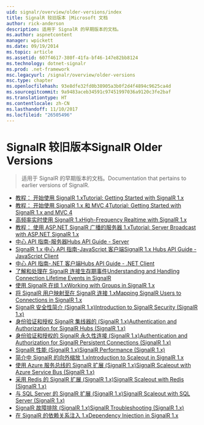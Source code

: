 ```yaml
---
uid: signalr/overview/older-versions/index
title: SignalR 较旧版本 |Microsoft 文档
author: rick-anderson
description: 适用于 SignalR 的早期版本的文档。
ms.author: aspnetcontent
manager: wpickett
ms.date: 09/19/2014
ms.topic: article
ms.assetid: 607f4617-380f-41fa-bf46-147e82bb8124
ms.technology: dotnet-signalr
ms.prod: .net-framework
msc.legacyurl: /signalr/overview/older-versions
msc.type: chapter
ms.openlocfilehash: 93e8dfe32fd0b38905a3b0f2d4f4894c9625ca4d
ms.sourcegitcommit: 9a9483aceb34591c97451997036a9120c3fe2baf
ms.translationtype: HT
ms.contentlocale: zh-CN
ms.lasthandoff: 11/10/2017
ms.locfileid: "26505496"
---
```

<a name="signalr-older-versions"></a><span data-ttu-id="69725-103">SignalR 较旧版本</span><span class="sxs-lookup"><span data-stu-id="69725-103">SignalR Older Versions</span></span>
====================
> <span data-ttu-id="69725-104">适用于 SignalR 的早期版本的文档。</span><span class="sxs-lookup"><span data-stu-id="69725-104">Documentation that pertains to earlier versions of SignalR.</span></span>


- [<span data-ttu-id="69725-105">教程： 开始使用 SignalR 1.x</span><span class="sxs-lookup"><span data-stu-id="69725-105">Tutorial: Getting Started with SignalR 1.x</span></span>](tutorial-getting-started-with-signalr.md)
- [<span data-ttu-id="69725-106">教程： 开始使用 SignalR 1.x 和 MVC 4</span><span class="sxs-lookup"><span data-stu-id="69725-106">Tutorial: Getting Started with SignalR 1.x and MVC 4</span></span>](tutorial-getting-started-with-signalr-and-mvc-4.md)
- [<span data-ttu-id="69725-107">高频率实时使用 SignalR 1.x</span><span class="sxs-lookup"><span data-stu-id="69725-107">High-Frequency Realtime with SignalR 1.x</span></span>](tutorial-high-frequency-realtime-with-signalr.md)
- [<span data-ttu-id="69725-108">教程： 使用 ASP.NET SignalR 广播的服务器 1.x</span><span class="sxs-lookup"><span data-stu-id="69725-108">Tutorial: Server Broadcast with ASP.NET SignalR 1.x</span></span>](tutorial-server-broadcast-with-aspnet-signalr.md)
- [<span data-ttu-id="69725-109">中心 API 指南-服务器</span><span class="sxs-lookup"><span data-stu-id="69725-109">Hubs API Guide - Server</span></span>](signalr-1x-hubs-api-guide-server.md)
- [<span data-ttu-id="69725-110">SignalR 1.x 中心 API 指南-JavaScript 客户端</span><span class="sxs-lookup"><span data-stu-id="69725-110">SignalR 1.x Hubs API Guide - JavaScript Client</span></span>](signalr-1x-hubs-api-guide-javascript-client.md)
- [<span data-ttu-id="69725-111">中心 API 指南-.NET 客户端</span><span class="sxs-lookup"><span data-stu-id="69725-111">Hubs API Guide - .NET Client</span></span>](signalr-1x-hubs-api-guide-net-client.md)
- [<span data-ttu-id="69725-112">了解和处理在 SignalR 连接生存期事件</span><span class="sxs-lookup"><span data-stu-id="69725-112">Understanding and Handling Connection Lifetime Events in SignalR</span></span>](handling-connection-lifetime-events.md)
- [<span data-ttu-id="69725-113">使用 SignalR 在组 1.x</span><span class="sxs-lookup"><span data-stu-id="69725-113">Working with Groups in SignalR 1.x</span></span>](working-with-groups.md)
- [<span data-ttu-id="69725-114">将 SignalR 用户映射至在 SignalR 连接 1.x</span><span class="sxs-lookup"><span data-stu-id="69725-114">Mapping SignalR Users to Connections in SignalR 1.x</span></span>](mapping-users-to-connections.md)
- [<span data-ttu-id="69725-115">SignalR 安全性简介 (SignalR 1.x)</span><span class="sxs-lookup"><span data-stu-id="69725-115">Introduction to SignalR Security (SignalR 1.x)</span></span>](introduction-to-security.md)
- [<span data-ttu-id="69725-116">身份验证和授权 SignalR 集线器的 (SignalR 1.x)</span><span class="sxs-lookup"><span data-stu-id="69725-116">Authentication and Authorization for SignalR Hubs (SignalR 1.x)</span></span>](hub-authorization.md)
- [<span data-ttu-id="69725-117">身份验证和授权的 SignalR 永久性连接 (SignalR 1.x)</span><span class="sxs-lookup"><span data-stu-id="69725-117">Authentication and Authorization for SignalR Persistent Connections (SignalR 1.x)</span></span>](persistent-connection-authorization.md)
- [<span data-ttu-id="69725-118">SignalR 性能 (SignalR 1.x)</span><span class="sxs-lookup"><span data-stu-id="69725-118">SignalR Performance (SignalR 1.x)</span></span>](signalr-performance.md)
- [<span data-ttu-id="69725-119">简介中 SignalR 的向外缩放 1.x</span><span class="sxs-lookup"><span data-stu-id="69725-119">Introduction to Scaleout in SignalR 1.x</span></span>](scaleout-in-signalr.md)
- [<span data-ttu-id="69725-120">使用 Azure 服务总线的 SignalR 扩展 (SignalR 1.x)</span><span class="sxs-lookup"><span data-stu-id="69725-120">SignalR Scaleout with Azure Service Bus (SignalR 1.x)</span></span>](scaleout-with-windows-azure-service-bus.md)
- [<span data-ttu-id="69725-121">采用 Redis 的 SignalR 扩展 (SignalR 1.x)</span><span class="sxs-lookup"><span data-stu-id="69725-121">SignalR Scaleout with Redis (SignalR 1.x)</span></span>](scaleout-with-redis.md)
- [<span data-ttu-id="69725-122">与 SQL Server 的 SignalR 扩展 (SignalR 1.x)</span><span class="sxs-lookup"><span data-stu-id="69725-122">SignalR Scaleout with SQL Server (SignalR 1.x)</span></span>](scaleout-with-sql-server.md)
- [<span data-ttu-id="69725-123">SignalR 故障排除 (SignalR 1.x)</span><span class="sxs-lookup"><span data-stu-id="69725-123">SignalR Troubleshooting (SignalR 1.x)</span></span>](troubleshooting.md)
- [<span data-ttu-id="69725-124">在 SignalR 的依赖关系注入 1.x</span><span class="sxs-lookup"><span data-stu-id="69725-124">Dependency Injection in SignalR 1.x</span></span>](dependency-injection.md)
